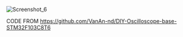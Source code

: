 
![Screenshot_6](https://github.com/user-attachments/assets/b8191185-fee7-4828-85a2-4794779ea579)

CODE FROM https://github.com/VanAn-nd/DIY-Oscilloscope-base-STM32F103C8T6
